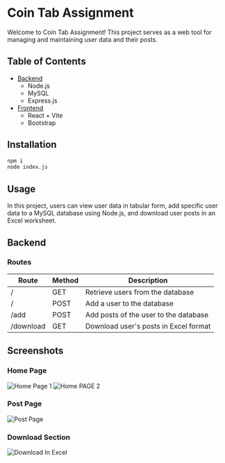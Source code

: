 # Coin Tab Assignment

Welcome to Coin Tab Assignment! This project serves as a web tool for managing and maintaining user data and their posts.

## Table of Contents

- [Backend](#backend)
  - Node.js
  - MySQL
  - Express.js
- [Frontend](#frontend)
  - React + Vite
  - Bootstrap

## Installation

```bash
npm i 
node index.js
```

## Usage

In this project, users can view user data in tabular form, add specific user data to a MySQL database using Node.js, and download user posts in an Excel worksheet.

## Backend

### Routes

| Route   | Method | Description                          |
|---------|--------|--------------------------------------|
| /       | GET    | Retrieve users from the database     |
| /       | POST   | Add a user to the database           |
| /add    | POST   | Add posts of the user to the database|
| /download | GET  | Download user's posts in Excel format|

## Screenshots
### Home Page
![Home Page 1](https://github.com/THEPRANAYMISHRA/cointab_assignment/assets/115460435/0ea9be92-4651-46ae-90ca-cdb7d2361dac)
![Home PAGE 2](https://github.com/THEPRANAYMISHRA/cointab_assignment/assets/115460435/7792d3a9-5a31-42b8-b3d8-f01420ea65dc)
### Post Page
![Post Page](https://github.com/THEPRANAYMISHRA/cointab_assignment/assets/115460435/ea723f94-cc10-4634-b153-8bbdc77b8066)
### Download Section
![Download In Excel](https://github.com/THEPRANAYMISHRA/cointab_assignment/assets/115460435/baf0ef5c-01c1-4426-b4a2-ba9fb583a62d)

